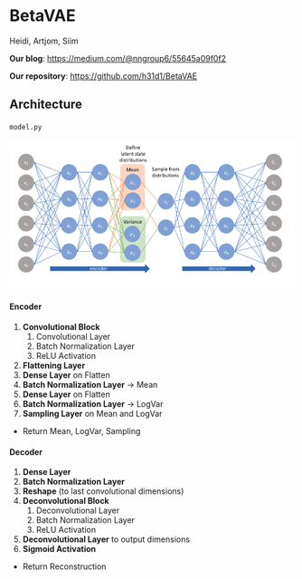 # BetaVAE
Heidi, Artjom, Siim

**Our blog**: https://medium.com/@nngroup6/55645a09f0f2

**Our repository**: https://github.com/h31d1/BetaVAE


## Architecture
`model.py`

 ![architecture](architecture.png)

#### Encoder
1. **Convolutional Block**
   1. Convolutional Layer
   2. Batch Normalization Layer
   3. ReLU Activation
2. **Flattening Layer**
3. **Dense Layer** on Flatten
4. **Batch Normalization Layer** -> Mean
5. **Dense Layer** on Flatten
6. **Batch Normalization Layer** -> LogVar
7. **Sampling Layer** on Mean and LogVar
- Return Mean, LogVar, Sampling

#### Decoder
1. **Dense Layer**
2. **Batch Normalization Layer**
3. **Reshape** (to last convolutional dimensions)
4. **Deconvolutional Block**
   1. Deconvolutional Layer
   2. Batch Normalization Layer
   3. ReLU Activation
5. **Deconvolutional Layer** to output dimensions
6. **Sigmoid Activation**
- Return Reconstruction
